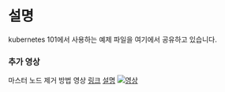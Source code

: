 # 설명

kubernetes 101에서 사용하는 예제 파일을 여기에서 공유하고 있습니다.


### 추가 영상
마스터 노드 제거 방법 영상
[링크](https://www.youtube.com/watch?v=8PaCZ1FiZoo)
[설명](files/master_remove_step.md)
[![영상]({image-url})]({https://www.youtube.com/watch?v=8PaCZ1FiZoo} "MASTER NODE REMOVE")